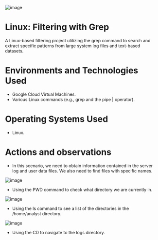 ![image](https://github.com/user-attachments/assets/09fb938b-03bf-4fb0-aca2-99b2b21024b0)


# Linux: Filtering with Grep
A Linux-based filtering project utilizing the grep command to search and extract specific patterns from large system log files and text-based datasets.

# Environments and Technologies Used</h2>
- Google Cloud Virtual Machines.
- Various Linux commands (e.g., grep and the pipe | operator).

# Operating Systems Used </h2>
- Linux.

# Actions and observations

- In this scenario, we need to obtain information contained in the server log and user data files. We also need to find files with specific names.

![image](https://github.com/user-attachments/assets/2a345f37-4306-4cad-9956-2f502e436b51)

- Using the PWD command to check what directory we are currently in.

![image](https://github.com/user-attachments/assets/df96bc20-1808-40fc-91c1-0da44d3d14b6)

- Using the ls command to see a list of the directories in the /home/analyst directory.

![image](https://github.com/user-attachments/assets/42ebd930-1787-4413-ad42-1330201108bb)

- Using the CD to navigate to the logs directory.
